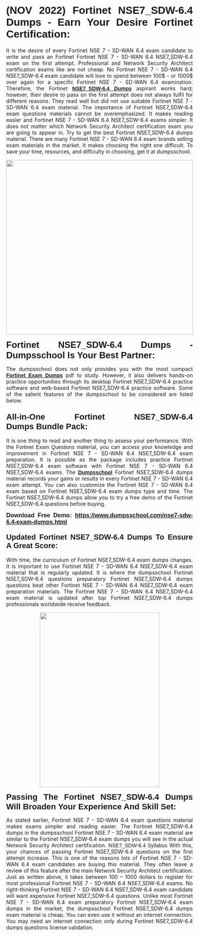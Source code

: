 <h1 style="text-align: justify;"><strong><span style="font-family:Verdana,Geneva,sans-serif;">(NOV 2022) Fortinet NSE7_SDW-6.4 Dumps - Earn Your Desire Fortinet Certification:</span></strong></h1>

<p style="text-align: justify;">It is the desire of every Fortinet NSE 7 - SD-WAN 6.4 exam candidate to write and pass an Fortinet Fortinet NSE 7 - SD-WAN 6.4 NSE7_SDW-6.4 exam on the first attempt. Professional and Network Security Architect certification exams like are not cheap. No Fortinet NSE 7 - SD-WAN 6.4 NSE7_SDW-6.4 exam candidate will love to spend between 100$ - or 1000$ over again for a specific Fortinet NSE 7 - SD-WAN 6.4 examination. Therefore, the Fortinet <a href="https://www.dumpsschool.com/nse7-sdw-6.4-exam-dumps.html"><strong><span style="font-family:Verdana,Geneva,sans-serif;">NSE7_SDW-6.4 Dumps</span></strong></a> aspirant works hard; however, their desire to pass on the first attempt does not always fulfil for different reasons. They read well but did not use suitable Fortinet NSE 7 - SD-WAN 6.4 exam material. The importance of Fortinet NSE7_SDW-6.4 exam questions materials cannot be overemphasized. It makes reading easier and Fortinet NSE 7 - SD-WAN 6.4 NSE7_SDW-6.4 exams simpler. It does not matter which Network Security Architect certification exam you are going to appear in. Try to get the best Fortinet NSE7_SDW-6.4 dumps material. There are many Fortinet NSE 7 - SD-WAN 6.4 exam brands selling exam materials in the market. It makes choosing the right one difficult. To save your time, resources, and difficulty in choosing, get it at dumpsschool.</p>

<p style="text-align: justify;"><a href="https://www.dumpsschool.com/nse7-sdw-6.4-exam-dumps.html"><img alt="" src="https://lh3.googleusercontent.com/pw/AL9nZEV1Ag38xka4W8ifoWN2t2vHdBVjyAp1NL1CkQ1mZfPRORv4Dbq1qDWlgf27EBwHwPPMVIFS_yjSpqtGIpPut4TL9DkJ8d6nbt3s9w6fVbeXXqZ0moOxWorc5k8bMRBajEJLeeh_Nw14DDSAV3isPRY=w1659-h933-no?authuser=0" style="width: 100%; height: 470px;" /></a></p>

<p style="text-align: justify;"><span style="font-family:Verdana,Geneva,sans-serif;"><strong><span style="font-size:24px;">Fortinet NSE7_SDW-6.4 Dumps - Dumpsschool Is Your Best Partner:</span></strong></span></p>

<p style="text-align: justify;">The dumpsschool does not only provides you with the most compact <a href="https://www.dumpsschool.com/fortinet-braindumps.html"><span style="font-family:Verdana,Geneva,sans-serif;"><strong>Fortinet Exam Dumps</strong></span></a> pdf to study. However, it also delivers hands-on practice opportunities through its desktop Fortinet NSE7_SDW-6.4 practice software and web-based Fortinet NSE7_SDW-6.4 practice software. Some of the salient features of the dumpsschool to be considered are listed below.</p>

<h3 style="text-align: justify;"><span style="font-size:22px;"><span style="font-family:Verdana,Geneva,sans-serif;"><strong>All-in-One Fortinet NSE7_SDW-6.4 Dumps Bundle Pack:</strong></span></span></h3>

<p style="text-align: justify;">It is one thing to read and another thing to assess your performance. With the <span style="font-family:Verdana,Geneva,sans-serif;">Fortinet Exam Questions</span> material, you can access your knowledge and improvement in Fortinet NSE 7 - SD-WAN 6.4 NSE7_SDW-6.4 exam preparation. It is possible as the package includes practice Fortinet NSE7_SDW-6.4 exam software with Fortinet NSE 7 - SD-WAN 6.4 NSE7_SDW-6.4 exams. The <a href="https://www.dumpsschool.com/"><span style="font-family:Verdana,Geneva,sans-serif;"><strong>Dumpsschool</strong></span></a> Fortinet NSE7_SDW-6.4 dumps material records your gains or results in every Fortinet NSE 7 - SD-WAN 6.4 exam attempt. You can also customize the Fortinet NSE 7 - SD-WAN 6.4 exam based on Fortinet NSE7_SDW-6.4 exam dumps type and time. The Fortinet NSE7_SDW-6.4 dumps allow you to try a free demo of the Fortinet NSE7_SDW-6.4 questions before buying.</p>

<p style="text-align: justify;"><span style="font-size:16px;"><span style="font-family:Verdana,Geneva,sans-serif;"><strong>Download Free Demo: <a href="https://www.dumpsschool.com/nse7-sdw-6.4-exam-dumps.html">https://www.dumpsschool.com/nse7-sdw-6.4-exam-dumps.html</a></strong></span></span></p>

<h4 style="text-align: justify;"><span style="font-family:Verdana,Geneva,sans-serif;"><strong><span style="font-size:20px;">Updated Fortinet NSE7_SDW-6.4 Dumps To Ensure A Great Score:</span></strong></span></h4>

<p style="text-align: justify;">With time, the curriculum of Fortinet NSE7_SDW-6.4 exam dumps changes. It is important to use Fortinet NSE 7 - SD-WAN 6.4 NSE7_SDW-6.4 exam material that is regularly updated. It is where the dumpsschool Fortinet NSE7_SDW-6.4 questions preparatory Fortinet NSE7_SDW-6.4 dumps questions beat other Fortinet NSE 7 - SD-WAN 6.4 NSE7_SDW-6.4 exam preparation materials. The Fortinet NSE 7 - SD-WAN 6.4 NSE7_SDW-6.4 exam material is updated after top Fortinet NSE7_SDW-6.4 dumps professionals worldwide receive feedback.</p>

<p style="text-align: center;"><a href="https://www.dumpsschool.com/nse7-sdw-6.4-exam-dumps.html"><img alt="" src="https://lh3.googleusercontent.com/pw/AL9nZEV5qZaYqXQG3Tw5Y9MCG2k6nDstGS7qoS3QfilPoiYkrGjD8QJIUIVLroFUlTCmol7hxoqRInNgAf6_kg1R2EM3HK5Q30OdTGRRiaaZLURniAPpLIiWYzYRAwKG7BVZIXtm3GOWG0uvTzz15HsIHeE=s933-no?authuser=0" style="width: 80%; height: 470px;" /></a></p>

<p style="text-align: justify;"><strong><span style="font-family:Verdana,Geneva,sans-serif;"><span style="font-size:22px;">Passing The Fortinet NSE7_SDW-6.4 Dumps Will Broaden Your Experience And Skill Set:</span></span></strong></p>

<p style="text-align: justify;">As stated earlier, Fortinet NSE 7 - SD-WAN 6.4 exam questions material makes exams simpler and reading easier. The Fortinet NSE7_SDW-6.4 dumps in the dumpsschool Fortinet NSE 7 - SD-WAN 6.4 exam material are similar to the Fortinet NSE7_SDW-6.4 exam dumps you will see in the actual Network Security Architect certification. <span style="font-family:Verdana,Geneva,sans-serif;">NSE7_SDW-6.4 Syllabus</span> With this, your chances of passing Fortinet NSE7_SDW-6.4 questions on the first attempt increase. This is one of the reasons lots of Fortinet NSE 7 - SD-WAN 6.4 exam candidates are buying this material. They often leave a review of this feature after the main Network Security Architect certification. Just as written above, it takes between 100 – 1000 dollars to register for most professional Fortinet NSE 7 - SD-WAN 6.4 NSE7_SDW-6.4 exams. No right-thinking Fortinet NSE 7 - SD-WAN 6.4 NSE7_SDW-6.4 exam candidate will want expensive Fortinet NSE7_SDW-6.4 questions. Unlike most Fortinet NSE 7 - SD-WAN 6.4 exam preparatory Fortinet NSE7_SDW-6.4 exam dumps in the market, the dumpsschool Fortinet NSE7_SDW-6.4 dumps exam material is cheap. You can even use it without an internet connection. You may need an internet connection only during Fortinet NSE7_SDW-6.4 dumps questions license validation.</p>

